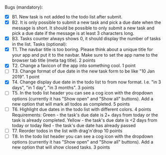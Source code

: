 Bugs (mandatory):
 - [x] B1. New task is not added to the todo list after submit.
 - [x] B2. It is only possible to submit a new task and pick a due date when the message is short. It should be possible to only submit a new task and pick a due date if the message is at least 3 characters long.
 - [x] B3. Tasks counter always shows 0, it should display the number of tasks in the list.
Tasks (optional):
 - [x] T1. The navbar title is too boring. Please think about a unique title for your app and put it to the navbar. Make sure to set the app name to the browser tab title (meta tag title). 2 points
 - [x] T2. Change a favicon of the app into something cool. 1 point
 - [ ] T3. Change format of due date in the new task form to be like "10 Jan 2019". 1 point
 - [x] T4. Change display due date in the todo list to from now format. I.e. "in 3 days", "in 1 day", "in 3 months". 3 points
 - [ ] T5. In the todo list header you can see a cog icon with the dropdown options (currently it has "Show open" and "Show all" buttons). Add a new option that will mark all todos as completed. 5 points
 - [ ] T6. Highlight due dates in the todo list with different colors. 4 points Requirements:
Green - the task's due date is 2+ days from today or the task is already completed.
Yellow - the task's due date is <2 days from today or today
Red - the task's due date has already passed
 - [ ] T7. Reorder todos in the list with drag'n'drop 10 points
 - [ ] T8. In the todo list header you can see a cog icon with the dropdown options (currently it has "Show open" and "Show all" buttons). Add a new option that will show closed tasks. 3 points